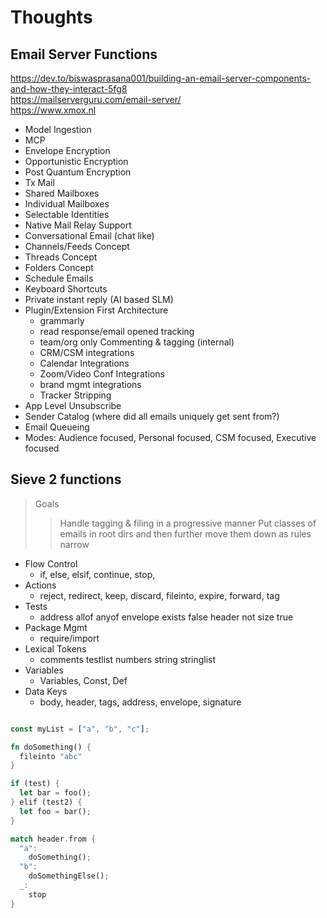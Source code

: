 # Thoughts

## Email Server Functions

https://dev.to/biswasprasana001/building-an-email-server-components-and-how-they-interact-5fg8  
https://mailserverguru.com/email-server/  
https://www.xmox.nl  

- Model Ingestion
- MCP
- Envelope Encryption
- Opportunistic Encryption
- Post Quantum Encryption
- Tx Mail
- Shared Mailboxes
- Individual Mailboxes
- Selectable Identities
- Native Mail Relay Support
- Conversational Email (chat like)
- Channels/Feeds Concept
- Threads Concept
- Folders Concept
- Schedule Emails
- Keyboard Shortcuts
- Private instant reply (AI based SLM)
- Plugin/Extension First Architecture
  - grammarly
  - read response/email opened tracking
  - team/org only Commenting & tagging (internal)
  - CRM/CSM integrations
  - Calendar Integrations
  - Zoom/Video Conf Integrations
  - brand mgmt integrations
  - Tracker Stripping
- App Level Unsubscribe
- Sender Catalog (where did all emails uniquely get sent from?)
- Email Queueing
- Modes: Audience focused, Personal focused, CSM focused, Executive focused

## Sieve 2 functions

> Goals
> > Handle tagging & filing in a progressive manner
> > Put classes of emails in root dirs and then further move them down as rules narrow

- Flow Control
  - if, else, elsif, continue, stop, 
- Actions
  - reject, redirect, keep, discard, fileinto, expire, forward, tag
- Tests
  - address allof anyof envelope exists false header not size true
- Package Mgmt
  - require/import
- Lexical Tokens
  - comments testlist numbers string stringlist
- Variables
  - Variables, Const, Def
- Data Keys
  - body, header, tags, address, envelope, signature

```rust

const myList = ["a", "b", "c"];

fn doSomething() {
  fileinto "abc"
}

if (test) {
  let bar = foo();
} elif (test2) {
  let foo = bar();
}

match header.from {
  "a":
    doSomething();
  "b":
    doSomethingElse();
  _:
    stop
}
```

